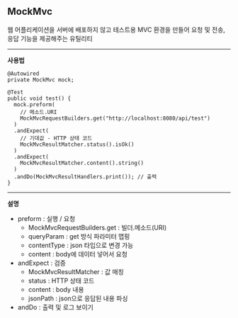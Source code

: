 ## MockMvc
웹 어플리케이션을 서버에 배포하지 않고 테스트용 MVC 환경을 만들어 요청 및 전송, 응답 기능을 제공해주는 유틸리티
___
**사용법**  
<pre><code>@Autowired
private MockMvc mock;

@Test
public void test() {
  mock.preform(
    // 메소드.URI
    MockMvcRequestBuilders.get("http://localhost:8080/api/test") 
  )
  .andExpect(
    // 기대값 - HTTP 상태 코드
    MockMvcResultMatcher.status().isOk()
  )
  .andExpect(
    MockMvcResultMatcher.content().string()
  )
  .andDo(MockMvcResultHandlers.print()); // 출력
}
</code></pre>
___
**설명**  
- preform : 실행 / 요청
  - MockMvcRequestBuilders.get : 빌더.메소드(URI)
  - queryParam : get 방식 파라미터 맵핑
  - contentType : json 타입으로 변경 가능
  - content : body에 데이터 넣어서 요청
- andExpect : 검증
  - MockMvcResultMatcher : 값 매칭
  - status : HTTP 상태 코드
  - content : body 내용
  - jsonPath : json으로 응답된 내용 파싱
- andDo : 출력 및 로그 보이기
